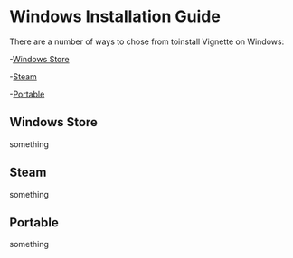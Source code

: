 # Windows Installation Guide

There are a number of ways to chose from toinstall Vignette on Windows:

-[Windows Store](#Windows-Store)

-[Steam](#Steam)

-[Portable](#Portable)



## Windows Store

something



## Steam

something



## Portable

something